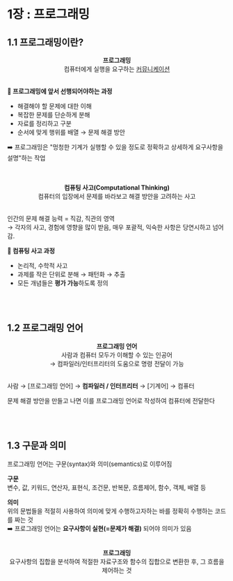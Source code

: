 # 1장 : 프로그래밍

## 1.1 프로그래밍이란?

<center><b>프로그래밍</b><br>컴퓨터에게 실행을 요구하는 <ins>커뮤니케이션</ins></center>

<br>

**🚨 프로그래밍에 앞서 선행되어야하는 과정**

- 해결해야 할 문제에 대한 이해
- 복잡한 문제를 단순하게 분해
- 자료를 정리하고 구분
- 순서에 맞게 행위를 배열 → 문제 해결 방안

➡️ 프로그래밍은 "멍청한 기계가 실행할 수 있을 정도로 정확하고 상세하게 요구사항을 설명"하는 작업

<br>
<br>

<center><b>컴퓨팅 사고(Computational Thinking)</b><br>컴퓨터의 입장에서 문제를 바라보고 해결 방안을 고려하는 사고</center>

<br>

인간의 문제 해결 능력 = 직감, 직관의 영역 <br>
→ 각자의 사고, 경험에 영향을 많이 받음, 매우 포괄적, 익숙한 사항은 당연시하고 넘어감.

**🧠 컴퓨팅 사고 과정**

- 논리적, 수학적 사고
- 과제를 작은 단위로 분해 → 패턴화 → 추출
- 모든 개념들은 **평가 가능**하도록 정의

<br>
<br>

## 1.2 프로그래밍 언어

<center>
<b>프로그래밍 언어</b><br>
사람과 컴퓨터 모두가 이해할 수 있는 인공어 <br>
→ 컴파일러/인터프리터의 도움으로 명령 전달이 가능
</center>

<br>

사람 → [프로그래밍 언어] → **컴파일러 / 인터프리터** → [기계어] → 컴퓨터

문제 해결 방안을 만들고 나면 이를 프로그래밍 언어로 작성하여 컴퓨터에 전달한다

<br>
<br>

## 1.3 구문과 의미

프로그래밍 언어는 구문(syntax)와 의미(semantics)로 이루어짐

**구문**<br>
변수, 값, 키워드, 연산자, 표현식, 조건문, 반복문, 흐름제어, 함수, 객체, 배열 등

**의미**<br>
위의 문법들을 적절히 사용하여 의미에 맞게 수행하고자하는 바를 정확히 수행하는 코드를 짜는 것<br>
➡️ 프로그래밍 언어는 **요구사항이 실현(=문제가 해결)** 되어야 의미가 있음

<br>

<center>
<b>프로그래밍</b><br>
요구사항의 집합을 분석하여 적절한 자료구조와 함수의 집합으로 변환한 후, 그 흐름을 제어하는 것
</center>
